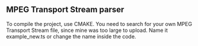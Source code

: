 ## MPEG Transport Stream parser

To compile the project, use CMAKE.
You need to search for your own MPEG Transport Stream file, since mine was too large to upload. Name it example_new.ts or change the name inside the code.
